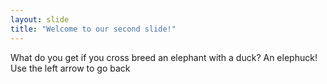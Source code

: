```yaml
---
layout: slide
title: "Welcome to our second slide!"
---
```

What do you get if you cross breed an elephant with a duck? An elephuck!
Use the left arrow to go back